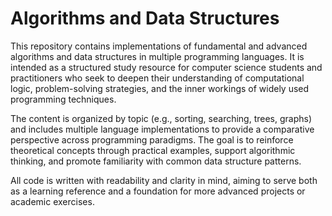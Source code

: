 # Algorithms and Data Structures

This repository contains implementations of fundamental and advanced algorithms and data structures in multiple programming languages. It is intended as a structured study resource for computer science students and practitioners who seek to deepen their understanding of computational logic, problem-solving strategies, and the inner workings of widely used programming techniques.

The content is organized by topic (e.g., sorting, searching, trees, graphs) and includes multiple language implementations to provide a comparative perspective across programming paradigms. The goal is to reinforce theoretical concepts through practical examples, support algorithmic thinking, and promote familiarity with common data structure patterns.

All code is written with readability and clarity in mind, aiming to serve both as a learning reference and a foundation for more advanced projects or academic exercises.
